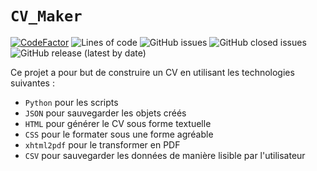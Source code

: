 # `CV_Maker`

[![CodeFactor](https://www.codefactor.io/repository/github/louisjustintallot/cv_maker/badge/master)](https://www.codefactor.io/repository/github/louisjustintallot/cv_maker/overview/master)
![Lines of code](https://img.shields.io/tokei/lines/github.com/LouisJustinTALLOT/CV_Maker?label=Lignes%20de%20code)
![GitHub issues](https://img.shields.io/github/issues-raw/LouisJustinTALLOT/CV_Maker?color=critical)
![GitHub closed issues](https://img.shields.io/github/issues-closed-raw/LouisJustinTALLOT/CV_Maker?color=success)
![GitHub release (latest by date)](https://img.shields.io/github/v/release/LouisJustinTALLOT/CV_Maker?color=gold&label=Last%20release&logo=github)

Ce projet a pour but de construire un CV en utilisant les technologies suivantes :
- `Python` pour les scripts
- `JSON` pour sauvegarder les objets créés
- `HTML` pour générer le CV sous forme textuelle
- `CSS` pour le formater sous une forme agréable
- `xhtml2pdf` pour le transformer en PDF
- `CSV` pour sauvegarder les données de manière lisible par l'utilisateur
